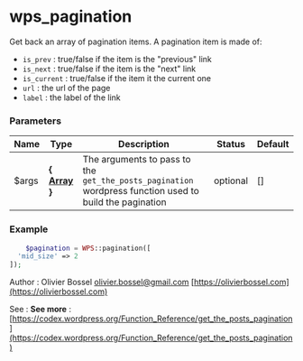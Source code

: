 # wps_pagination

Get back an array of pagination items. A pagination item is made of:
- `is_prev` : true/false if the item is the "previous" link
- `is_next` : true/false if the item is the "next" link
- `is_current` : true/false if the item it the current one
- `url` : the url of the page
- `label` : the label of the link



### Parameters
Name  |  Type  |  Description  |  Status  |  Default
------------  |  ------------  |  ------------  |  ------------  |  ------------
$args  |  **{ [Array](http://php.net/manual/en/language.types.array.php) }**  |  The arguments to pass to the `get_the_posts_pagination` wordpress function used to build the pagination  |  optional  |  []

### Example
```php
	$pagination = WPS::pagination([
  'mid_size' => 2
]);
```
Author : Olivier Bossel [olivier.bossel@gmail.com](mailto:olivier.bossel@gmail.com) [https://olivierbossel.com](https://olivierbossel.com)

See : **See more** : [https://codex.wordpress.org/Function_Reference/get_the_posts_pagination](https://codex.wordpress.org/Function_Reference/get_the_posts_pagination)